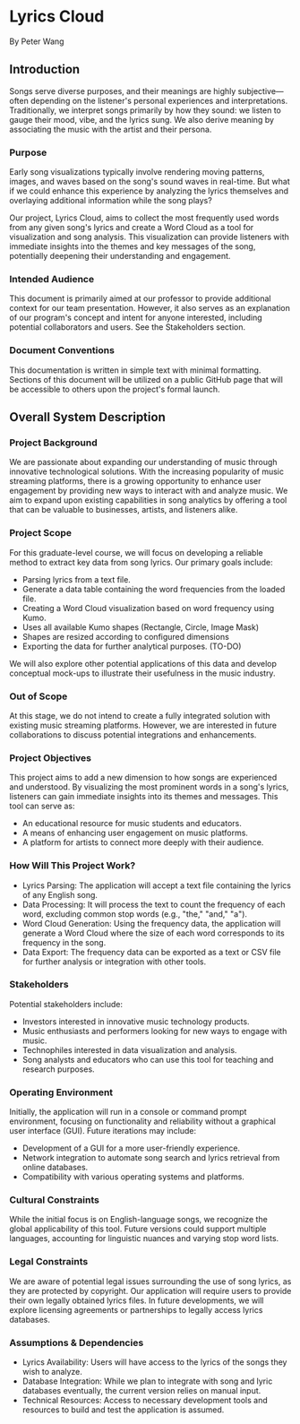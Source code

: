 # Lyrics Cloud
By Peter Wang

## Introduction

Songs serve diverse purposes, and their meanings are highly subjective—often depending on the listener's personal experiences and interpretations. Traditionally, we interpret songs primarily by how they sound: we listen to gauge their mood, vibe, and the lyrics sung. We also derive meaning by associating the music with the artist and their persona.

### Purpose

Early song visualizations typically involve rendering moving patterns, images, and waves based on the song's sound waves in real-time. But what if we could enhance this experience by analyzing the lyrics themselves and overlaying additional information while the song plays?

Our project, Lyrics Cloud, aims to collect the most frequently used words from any given song's lyrics and create a Word Cloud as a tool for visualization and song analysis. This visualization can provide listeners with immediate insights into the themes and key messages of the song, potentially deepening their understanding and engagement.

### Intended Audience

This document is primarily aimed at our professor to provide additional context for our team presentation. However, it also serves as an explanation of our program's concept and intent for anyone interested, including potential collaborators and users. See the Stakeholders section.

### Document Conventions

This documentation is written in simple text with minimal formatting. Sections of this document will be utilized on a public GitHub page that will be accessible to others upon the project's formal launch.

## Overall System Description

### Project Background

We are passionate about expanding our understanding of music through innovative technological solutions. With the increasing popularity of music streaming platforms, there is a growing opportunity to enhance user engagement by providing new ways to interact with and analyze music. We aim to expand upon existing capabilities in song analytics by offering a tool that can be valuable to businesses, artists, and listeners alike.

### Project Scope

For this graduate-level course, we will focus on developing a reliable method to extract key data from song lyrics. Our primary goals include:
* Parsing lyrics from a text file.
* Generate a data table containing the word frequencies from the loaded file.
* Creating a Word Cloud visualization based on word frequency using Kumo.
* Uses all available Kumo shapes (Rectangle, Circle, Image Mask)
* Shapes are resized according to configured dimensions
* Exporting the data for further analytical purposes. (TO-DO)

We will also explore other potential applications of this data and develop conceptual mock-ups to illustrate their usefulness in the music industry.

### Out of Scope

At this stage, we do not intend to create a fully integrated solution with existing music streaming platforms. However, we are interested in future collaborations to discuss potential integrations and enhancements.

### Project Objectives

This project aims to add a new dimension to how songs are experienced and understood. By visualizing the most prominent words in a song's lyrics, listeners can gain immediate insights into its themes and messages. This tool can serve as:

* An educational resource for music students and educators.
* A means of enhancing user engagement on music platforms.
* A platform for artists to connect more deeply with their audience.

### How Will This Project Work?

* Lyrics Parsing: The application will accept a text file containing the lyrics of any English song.
* Data Processing: It will process the text to count the frequency of each word, excluding common stop words (e.g., "the," "and," "a").
* Word Cloud Generation: Using the frequency data, the application will generate a Word Cloud where the size of each word corresponds to its frequency in the song.
* Data Export: The frequency data can be exported as a text or CSV file for further analysis or integration with other tools.
 
### Stakeholders

Potential stakeholders include:

* Investors interested in innovative music technology products.
* Music enthusiasts and performers looking for new ways to engage with music.
* Technophiles interested in data visualization and analysis.
* Song analysts and educators who can use this tool for teaching and research purposes.

### Operating Environment

Initially, the application will run in a console or command prompt environment, focusing on functionality and reliability without a graphical user interface (GUI). Future iterations may include:

* Development of a GUI for a more user-friendly experience.
* Network integration to automate song search and lyrics retrieval from online databases.
* Compatibility with various operating systems and platforms.

### Cultural Constraints

While the initial focus is on English-language songs, we recognize the global applicability of this tool. Future versions could support multiple languages, accounting for linguistic nuances and varying stop word lists.

### Legal Constraints

We are aware of potential legal issues surrounding the use of song lyrics, as they are protected by copyright. Our application will require users to provide their own legally obtained lyrics files. In future developments, we will explore licensing agreements or partnerships to legally access lyrics databases.

### Assumptions & Dependencies

* Lyrics Availability: Users will have access to the lyrics of the songs they wish to analyze.
* Database Integration: While we plan to integrate with song and lyric databases eventually, the current version relies on manual input.
* Technical Resources: Access to necessary development tools and resources to build and test the application is assumed.
